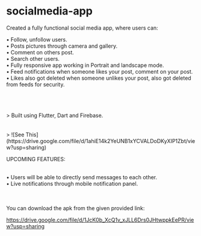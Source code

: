 # socialmedia-app

Created a fully functional social media app, where users can:

• Follow, unfollow users. <br/>
• Posts pictures through camera and gallery. <br/>
• Comment on others post.<br/>
• Search other users.<br/>
• Fully responsive app working in Portrait and landscape mode.<br/>
• Feed notifications when someone likes your post, comment on your post.<br/>
• Likes also got deleted when someone unlikes your post, also got deleted from feeds for security.<br/>

<br/>
<br/>
<br/>
> Built using Flutter, Dart and Firebase.<br/><br/><br/>
> 
![See This](https://drive.google.com/file/d/1ahiE14k2YeUNB1xYCVALDoDKyXIP1Zbt/view?usp=sharing)

UPCOMING FEATURES:<br/><br/>

• Users will be able to directly send messages to each other.<br/>
• Live notifications through mobile notification panel.<br/><br/><br/>

You can download the apk from the given provided link:<br/>

https://drive.google.com/file/d/1JcK0b_XcQ1v_xJLL6Drs0JHtwppkEePR/view?usp=sharing
